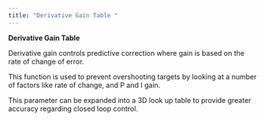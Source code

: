 ```yaml
---
title: "Derivative Gain Table "
---
```


**Derivative Gain Table**


Derivative gain controls predictive correction where gain is based on the rate of change of error. &nbsp;

This function is used to prevent overshooting targets by looking at a number of factors like rate of change, and P and I gain.&nbsp;

This parameter can be expanded into a 3D look up table to provide greater accuracy regarding closed loop control.&nbsp;